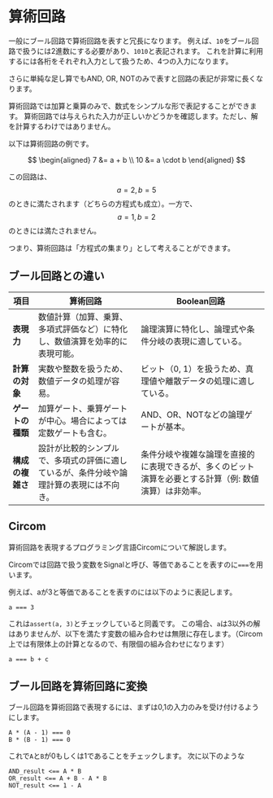 # 算術回路

一般にブール回路で算術回路を表すと冗長になります。
例えば、`10`をブール回路で扱うには2進数にする必要があり、`1010`と表記されます。
これを計算に利用するには各桁をそれぞれ入力として扱うため、4つの入力になります。

さらに単純な足し算でもAND, OR, NOTのみで表すと回路の表記が非常に長くなります。

算術回路では加算と乗算のみで、数式をシンプルな形で表記することができます。
算術回路では与えられた入力が正しいかどうかを確認します。ただし、解を計算するわけではありません。

以下は算術回路の例です。

$$
\begin{aligned}
7 &= a + b \\
10 &= a \cdot b
\end{aligned}
$$

この回路は、$$ a = 2, b = 5 $$ のときに満たされます（どちらの方程式も成立）。一方で、$$ a = 1, b = 2 $$ のときには満たされません。

つまり、算術回路は「方程式の集まり」として考えることができます。

## ブール回路との違い

| **項目**             | **算術回路**                                                                                                   | **Boolean回路**                                                                                                    |
|----------------------|----------------------------------------------------------------------------------------------------------------|-------------------------------------------------------------------------------------------------------------------|
| **表現力**           | 数値計算（加算、乗算、多項式評価など）に特化し、数値演算を効率的に表現可能。                                             | 論理演算に特化し、論理式や条件分岐の表現に適している。                                                              |
| **計算の対象**       | 実数や整数を扱うため、数値データの処理が容易。                                                                     | ビット（0, 1）を扱うため、真理値や離散データの処理に適している。                                                    |
| **ゲートの種類**      | 加算ゲート、乗算ゲートが中心。場合によっては定数ゲートも含む。                                                          | AND、OR、NOTなどの論理ゲートが基本。                                                                               |
| **構成の複雑さ**      | 設計が比較的シンプルで、多項式の評価に適しているが、条件分岐や論理計算の表現には不向き。                                       | 条件分岐や複雑な論理を直接的に表現できるが、多くのビット演算を必要とする計算（例: 数値演算）は非効率。                                                  |


## Circom
算術回路を表現するプログラミング言語Circomについて解説します。

Circomでは回路で扱う変数をSignalと呼び、等価であることを表すのに`===`を用います。

例えば、aが3と等価であることを表すのには以下のように表記します。

```
a === 3
```

これは`assert(a, 3)`とチェックしていると同義です。
この場合、`a`は3以外の解はありませんが、以下を満たす変数の組み合わせは無限に存在します。（Circom上では有限体上の計算となるので、有限個の組み合わせになります）

```
a === b + c
```

## ブール回路を算術回路に変換
ブール回路を算術回路で表現するには、まずは0,1の入力のみを受け付けるようにします。

```
A * (A - 1) === 0
B * (B - 1) === 0
```

これで`A`と`B`が0もしくは1であることをチェックします。
次に以下のような

```
AND_result <== A * B
OR_result <== A + B - A * B
NOT_result <== 1 - A
```
